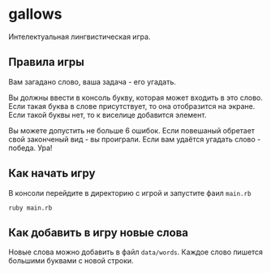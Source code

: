 # gallows  
Интелектуальная лингвистическая игра.
## Правила игры  
Вам загадано слово, ваша задача - его угадать.  

Вы должны ввести в консоль букву, которая может входить в это слово. Если такая буква в слове
присутствует, то она отобразится на экране. Если такой буквы нет, то к виселице добавится элемент.  

Вы можете допустить не больше 6 ошибок. Если повешаный обретает свой законченый вид - 
вы проиграли. Если вам удаётся угадать слово - победа. Ура!

## Как начать игру
В консоли перейдите в директорию с игрой и запустите фаил `main.rb`
```
ruby main.rb
```

## Как добавить в игру новые слова
Новые слова можно добавить в файл `data/words`. Каждое слово пишется большими буквами с новой строки.
